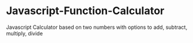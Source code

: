 # Javascript-Function-Calculator
Javascript Calculator based on two numbers with options to add, subtract, multiply, divide
